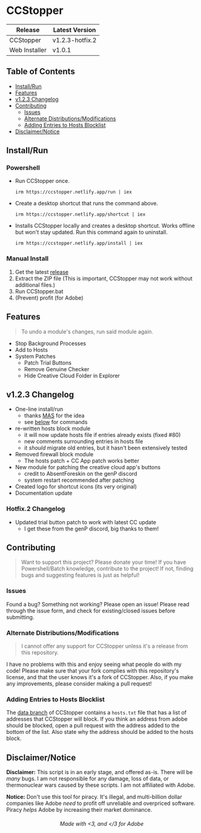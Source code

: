 # CCStopper <!-- omit in toc -->
| Release | Latest Version |
| -------- | -------- |
| CCStopper | v1.2.3-hotfix.2 |
| Web Installer | v1.0.1 |

## Table of Contents <!-- omit in toc -->

- [Install/Run](#installrun)
- [Features](#features)
- [v1.2.3 Changelog](#v123-changelog)
- [Contributing](#contributing)
  - [Issues](#issues)
  - [Alternate Distributions/Modifications](#alternate-distributionsmodifications)
  - [Adding Entries to Hosts Blocklist](#adding-entries-to-hosts-blocklist)
- [Disclaimer/Notice](#disclaimernotice)

## Install/Run

### Powershell <!-- omit in toc -->

- Run CCStopper once.
  ```
  irm https://ccstopper.netlify.app/run | iex
  ```

- Create a desktop shortcut that runs the command above. 
  ```
  irm https://ccstopper.netlify.app/shortcut | iex
  ```

- Installs CCStopper locally and creates a desktop shortcut. Works offline but won't stay updated. Run this command again to uninstall. 
  ```
  irm https://ccstopper.netlify.app/install | iex
  ```

### Manual Install <!-- omit in toc -->

1. Get the latest [release](https://github.com/eaaasun/CCStopper/releases/latest)
2. Extract the ZIP file (This is important, CCStopper may not work without additional files.)
3. Run CCStopper.bat
4. (Prevent) profit (for Adobe)

## Features

> To undo a module's changes, run said module again.

- Stop Background Processes
- Add to Hosts
- System Patches
  - Patch Trial Buttons
  - Remove Genuine Checker
  - Hide Creative Cloud Folder in Explorer

## v1.2.3 Changelog
- One-line install/run
  - thanks [MAS](https://github.com/massgravel/Microsoft-Activation-Scripts) for the idea
  - see [below](#one-line-installrun) for commands
- re-written hosts block module
  - it will now update hosts file if entries already exists (fixed #80)
  - new comments surrounding entries in hosts file
  - it _should_ migrate old entries, but it hasn't been extensively tested
- Removed firewall block module
  - The hosts patch + CC App patch works better 
- New module for patching the creative cloud app's buttons
  - credit to AbsentForeskin on the genP discord
  - system restart recommended after patching
- Created logo for shortcut icons (its very original)
- Documentation update

### Hotfix.2 Changelog <!-- omit in toc -->
- Updated trial button patch to work with latest CC update
  - I get these from the genP discord, big thanks to them!
<!-- ###### Read previous changelogs from [the releases](https://github.com/eaaasun/CCStopper/releases) omit in toc -->


## Contributing

> Want to support this project? Please donate your time! If you have Powershell/Batch knowledge, contribute to the project! If not, finding bugs and suggesting features is just as helpful!

### Issues

Found a bug? Something not working? Please open an issue! Please read through the issue form, and check for existing/closed issues before submitting.

### Alternate Distributions/Modifications

> I cannot offer any support for CCStopper unless it's a release from this repository.

I have no problems with this and enjoy seeing what people do with my code! Please make sure that your fork complies with this repository's license, and that the user knows it's a fork of CCStopper. Also, if you make any improvements, please consider making a pull request!

### Adding Entries to Hosts Blocklist

The [data branch](https://github.com/eaaasun/CCStopper/tree/data) of CCStopper contains a `hosts.txt` file that has a list of addresses that CCStopper will block. If you think an address from adobe should be blocked, open a pull request with the address added to the bottom of the list. Also state why the address should be added to the hosts block.

## Disclaimer/Notice

**Disclaimer:** This script is in an early stage, and offered as-is. There will be _many_ bugs. I am not responsible for any damage, loss of data, or thermonuclear wars caused by these scripts. I am not affiliated with Adobe.

**Notice:** Don't use this tool for piracy. It's illegal, and multi-billion dollar companies like Adobe _need_ to profit off unreliable and overpriced software. Piracy _helps_ Adobe by increasing their market dominance.

<h6 align="center">Made with &lt;3, and &lt;/3 for Adobe</h6>

